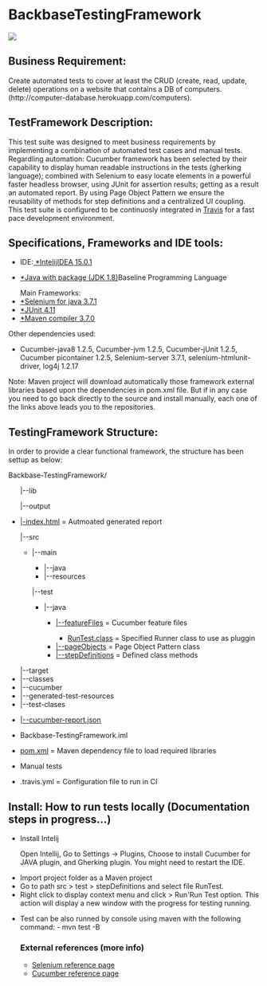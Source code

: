 # BackbaseTestingFramework
<img src="https://travis-ci.org/aisabel/BackbaseTestFramework.svg?branch=master">

<h2>Business Requirement:</h2>
<p align="justified">Create automated tests to cover at least the CRUD (create, read, update, delete) operations on a website that contains a DB of computers. (http://computer-database.herokuapp.com/computers). </p>

<h2>TestFramework Description:</h2>
<p align="justified">This test suite was designed to meet business requirements by implementing a combination of automated test cases and manual tests.</br>
Regardling automation: Cucumber framework has been selected by their capability to display human readable instructions in the tests (gherking language); combined with Selenium to easy locate elements in a powerful faster headless browser, using JUnit for assertion results; getting as a result an automated report. By using Page Object Pattern we ensure the reusability of methods for step definitions and a centralized UI coupling. This test suite is configured to be continuosly integrated in <a href="https://travis-ci.org/aisabel/BackbaseTestFramework">Travis</a> for a fast pace development environment.</p>

<h2>Specifications, Frameworks and IDE tools:</h2>
<ul><li>IDE:<a href="https://www.jetbrains.com/idea/download/#section=windows"> *IntelijIDEA 15.0.1</a></li></ul>
<ul><li><a href="http://www.oracle.com/technetwork/java/javase/downloads/jdk8-downloads-2133151.html"> *Java with package (JDK 1.8)</a>Baseline Programming Language</li></ul>
<ul>Main Frameworks:
  <li><a href="https://mvnrepository.com/artifact/info.cukes/cucumber-java>*Cucumber framework 1.2.5</a></li>
  <li><a href="http://selenium-release.storage.googleapis.com/3.7/selenium-java-3.7.1.zip">*Selenium for java 3.7.1</a></li>
  <li><a href="https://mvnrepository.com/artifact/junit/junit">*JUnit 4.11 </a></li>
  <li><a href="https://mvnrepository.com/artifact/org.apache.maven.plugins/maven-compiler-plugin">*Maven compiler 3.7.0</a></li>
</ul>
<p>Other dependencies used:
    <ul><li>Cucumber-java8 1.2.5, Cucumber-jvm 1.2.5, Cucumber-jUnit 1.2.5, Cucumber picontainer 1.2.5, Selenium-server 3.7.1, selenium-htmlunit-driver, log4j 1.2.17</li></ul>
    
<p>Note: Maven project will download automatically those framework external libraries based upon the dependencies in pom.xml file. But if in any case you need to go back directly to the source and install manually, each one of the links above leads you to the repositories.</p>

<h2>TestingFramework Structure:</h2>
In order to provide a clear functional framework, the structure has been settup as below:

Backbase-TestingFramework/
<ul>|--lib</ul>
<ul>|--output</ul>
  <ul>
    <li>|<a href="https://github.com/aisabel/BackbaseTestFramework/tree/master/Backbase-TestingFramework/output">-index.html</a> = Autmoated generated report</a></li>
  </ul>
</ul>
<ul>|--src
  <ul>
    <li>|--main</li>
    <ul>
      <li>|--java</li>
      <li>|--resources</li>
    </ul>
  </ul>
    <ul>|--test
      <ul>
        <li>|--java</li>
            <ul>
              <li><a href="https://github.com/aisabel/BackbaseTestFramework/tree/master/Backbase-TestingFramework/src/test/java/featureFiles">|--featureFiles</a> = Cucumber feature files</li>
              <ul><li><a href="https://github.com/aisabel/BackbaseTestFramework/blob/master/Backbase-TestingFramework/src/test/java/stepDefinitions/RunTest.java">RunTest.class</a> = Specified Runner class to use as pluggin</a></li></ul>
              <li><a href="https://github.com/aisabel/BackbaseTestFramework/tree/master/Backbase-TestingFramework/src/test/java/pageObjects">|--pageObjects</a> = Page Object Pattern class</li>
              <li><a href="https://github.com/aisabel/BackbaseTestFramework/tree/master/Backbase-TestingFramework/src/test/java/stepDefinitions">|--stepDefinitions</a> = Defined class methods</li>
            </ul>
      </ul>
    </ul>
  </ul>
<ul>|--target
  <li>|--classes</li>
  <li>|--cucumber</li>
  <li>|--generated-test-resources</li>
  <li>|--test-clases</li>
</ul>
<ul><li><a href="https://github.com/aisabel/BackbaseTestFramework/blob/master/Backbase-TestingFramework/target/cucumber-report.json">|--cucumber-report.json</a></li></ul>
<ul><li>Backbase-TestingFramework.iml</li></ul>
<ul><li><a href="https://github.com/aisabel/BackbaseTestFramework/blob/master/Backbase-TestingFramework/pom.xml">pom.xml</a> = Maven dependency file to load required libraries</li></ul>
<ul><li>Manual tests</li></ul>
<ul><li>.travis.yml = Configuration file to run in CI</li></ul>


<h2>Install: How to run tests locally (Documentation steps in progress...)</h2>
<ul>
  <li>Install Intelij </li>
  <p>Open Intellij, Go to Settings -> Plugins,  Choose to install Cucumber for JAVA plugin, and Gherking plugin. You might need to restart the IDE.</p>
  <li>Import project folder as a Maven project</li>
  <li>Go to path src > test > stepDefinitions and select file RunTest. </li>
  <li>Right click to display context menu and click > Run'Run Test option. This action will display a new window with the progress for testing running.</li>
 </ul>
 
 <ul><li>Test can be also runned by console using maven with the following command: - mvn test -B</ili</ul>


<h3>External references (more info)</h3>
<ul>
  <li><a href="http://docs.seleniumhq.org/projects/webdriver/">Selenium reference page</a></li>
  <li><a href="https://cucumber.io">Cucumber reference page</a></li>
</ul>
